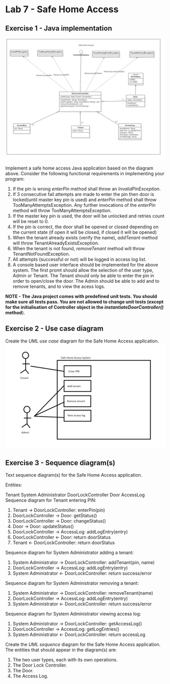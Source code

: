 # Lab 7 - Safe Home Access


## Exercise 1 - Java implementation
![Exercise 1 image](docs/ex1.jpg)

Implement a safe home access Java application based on the diagram above. Consider the following functional requirements in implementing your program:
1. If the pin is wrong _enterPin_ method shall throw an _InvalidPinException_.
2. If 3 consecutive fail attempts are made to enter the pin then door is locked(until master key pin is used) and _enterPin_ method shall throw TooManyAttemptsException. Any further invocations of the _enterPin_ method will throw TooManyAttemptsException.
3. If the master key pin is used, the door will be unlocked and retries count will be reset to 0. 
4. If the pin is correct, the door shall be opened or closed depending on the current state (if open it will be closed, if closed it will be opened)
5. When the tenant already exists (verify the name), _addTenant_ method will throw TenantAlreadyExistsException.
6. When the tenant is not found, _removeTenant_ method will throw TenantNotFoundException. 
7. All attempts (successful or not) will be logged in access log list.
8. A console based user interface should be implemented for the above system. The first promt should allow the selection of the user type, Admin or Tenant.
The Tenant should only be able to enter the pin in order to open/close the door.
The Admin should be able to add and to remove tenants, and to view the acess logs. 

**NOTE - The Java project comes with predefined unit tests. You should make sure all tests pass. You are not allowed to change unit tests (except for the initialisation of Controller object in the _instantiateDoorController()_ method**).


## Exercise 2 - Use case diagram

Create the _UML use case_ diagram for the Safe Home Access application.
![Exercise 2 image](docs/ex2.png)

## Exercise 3 - Sequence diagram(s)

Text sequence diagram(s) for the Safe Home Access application.

Entities:

Tenant
System Administrator
DoorLockController
Door
AccessLog
Sequence diagram for Tenant entering PIN:

1. Tenant -> DoorLockController: enterPin(pin)
2. DoorLockController -> Door: getStatus()
3. DoorLockController -> Door: changeStatus()
4. Door -> Door: updateStatus()
5. DoorLockController -> AccessLog: addLogEntry(entry)
6. DoorLockController <- Door: return doorStatus
7. Tenant <- DoorLockController: return doorStatus

Sequence diagram for System Administrator adding a tenant:

1. System Administrator -> DoorLockController: addTenant(pin, name)
2. DoorLockController -> AccessLog: addLogEntry(entry)
3. System Administrator <- DoorLockController: return success/error

Sequence diagram for System Administrator removing a tenant:

1. System Administrator -> DoorLockController: removeTenant(name)
2. DoorLockController -> AccessLog: addLogEntry(entry)
3. System Administrator <- DoorLockController: return success/error

Sequence diagram for System Administrator viewing access log:

1. System Administrator -> DoorLockController: getAccessLog()
2. DoorLockController -> AccessLog: getLogEntries()
3. System Administrator <- DoorLockController: return accessLog

Create the _UML sequence_ diagram for the Safe Home Access application.
The entities that should appear in the diagram(s) are:
1. The two user types, each with its own operations.
2. The Door Lock Controller.
3. The Door.
4. The Access Log.


